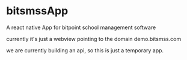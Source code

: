 # bitsmssApp
A react native App for bitpoint school management software


currently it's just a webview pointing to the domain demo.bitsmss.com

we are currently building an api, so this is just a temporary app.
